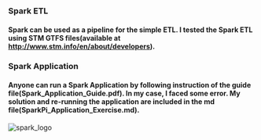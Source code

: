 ### Spark ETL
#### Spark can be used as a pipeline for the simple ETL. I tested the Spark ETL using STM GTFS files(available at http://www.stm.info/en/about/developers).
### Spark Application
#### Anyone can run a Spark Application by following instruction of the guide file(Spark_Application_Guide.pdf). In my case, I faced some error. My solution and re-running the application are included in the md file(SparkPi_Application_Exercise.md).

![spark_logo](https://user-images.githubusercontent.com/37023565/47682492-f831d380-dba2-11e8-9e94-14979b39fd78.jpg)

